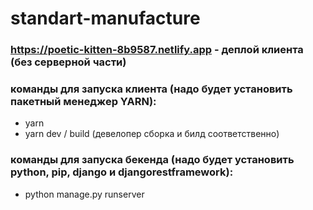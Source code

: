 # standart-manufacture
### https://poetic-kitten-8b9587.netlify.app - деплой клиента (без серверной части)
### команды для запуска клиента (надо будет установить пакетный менеджер YARN):
* yarn
* yarn dev / build (девелопер сборка и билд соответственно)
### команды для запуска бекенда (надо будет установить python, pip, django и djangorestframework):
* python manage.py runserver

